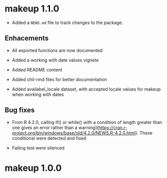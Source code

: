 # makeup 1.1.0

* Added a `NEWS.md` file to track changes to the package.

## Enhacements

- All exported functions are now documented

- Added a working with date values vignete

- Added README content

- Added chil-rmd files for better documentation

- Added availabel_locale dataset, with accepted locale values for makeup when working with dates

## Bug fixes

- From R 4.2.0, calling if() or while() with a condition of length greater than one gives an error rather than a warning](https://cran.r-project.org/bin/windows/base/old/4.2.0/NEWS.R-4.2.0.html). These conditional were detected and fixed

- Failing test were silenced


# makeup 1.0.0
